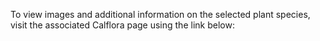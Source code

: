To view images and additional information on the selected plant species, visit the associated Calflora page using the link below: 